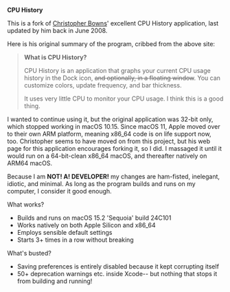 **CPU History**

This is a fork of [Christopher Bowns](https://cbowns.com/cpuhistory/)' excellent CPU History application, last updated by him back in June 2008.

Here is his original summary of the program, cribbed from the above site:  

>**What is CPU History?**
>
>CPU History is an application that graphs your current CPU usage history in the Dock icon, ~~and optionally, in a floating window~~. You can customize colors, update frequency, and bar thickness.
>
>It uses very little CPU to monitor your CPU usage. I think this is a good thing. 

I wanted to continue using it, but the original application was 32-bit only, which stopped working in macOS 10.15.
Since macOS 11, Apple moved over to their own ARM platform, meaning x86_64 code is on life support now, too.
Christopher seems to have moved on from this project, but his web page for this application encourages forking it, so I did.
I massaged it until it would run on a 64-bit-clean x86_64 macOS, and thereafter natively on ARM64 macOS. 

Because I am **NOT! A! DEVELOPER!** my changes are ham-fisted, inelegant, idiotic, and minimal. As long as the program builds and runs on my computer, I consider it good enough. 

What works?
- Builds and runs on macOS 15.2 'Sequoia' build 24C101
- Works natively on both Apple Silicon and x86_64
- Employs sensible default settings
- Starts 3+ times in a row without breaking

What's busted?
- Saving preferences is entirely disabled because it kept corrupting itself
- 50+ deprecation warnings etc. inside Xcode-- but nothing that stops it from building and running!


